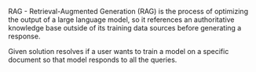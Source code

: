RAG -  Retrieval-Augmented Generation (RAG) is the process of optimizing the output of a large language model, so it references an authoritative knowledge base outside of its training data sources before generating a response.

Given solution resolves if a user wants to train a model on a specific document so that model responds to all the queries.